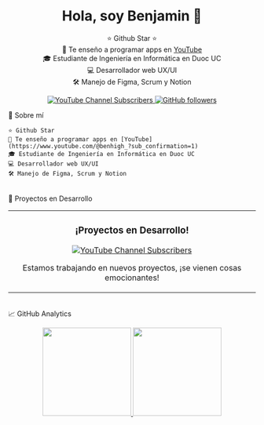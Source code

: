 <div align="center">
  <h1 align="center">Hola, soy Benjamin 👋</h1>
  <p align="center">
    ⭐ Github Star ⭐<br>
    🎥 Te enseño a programar apps en <a href="https://www.youtube.com/@benhigh_?sub_confirmation=1" target="_blank">YouTube</a><br>
    🎓 Estudiante de Ingeniería en Informática en Duoc UC<br>
    💻 Desarrollador web UX/UI<br>
    🛠 Manejo de Figma, Scrum y Notion<br>
  </p>
  <p align="center">
    <a href="https://www.youtube.com/@benhigh_?sub_confirmation=1">
      <img src="https://img.shields.io/youtube/channel/subscribers/UC2aZSnhYdwUdjK3ix0s0hBA?style=social" alt="YouTube Channel Subscribers">
    </a>
    <a href="https://github.com/BenjaminGajardoRo">
      <img src="https://img.shields.io/github/followers/BenjaminGajardoRo?style=social" alt="GitHub followers">
    </a>
  </p>
</div>
🌟 Sobre mí

    ⭐ Github Star
    🎥 Te enseño a programar apps en [YouTube](https://www.youtube.com/@benhigh_?sub_confirmation=1)
    🎓 Estudiante de Ingeniería en Informática en Duoc UC
    💻 Desarrollador web UX/UI
    🛠 Manejo de Figma, Scrum y Notion

<br>
🚀 Proyectos en Desarrollo
<table>
  <tr>
    <td width="50%">
      <h3 align="center">¡Proyectos en Desarrollo!</h3>
      <div align="center">
        <p>
          <a href="https://www.youtube.com/@benhigh_?sub_confirmation=1" target="_blank">
            <img src="https://img.shields.io/youtube/channel/subscribers/UC2aZSnhYdwUdjK3ix0s0hBA?style=social" alt="YouTube Channel Subscribers">
          </a>
        </p>
        <p>Estamos trabajando en nuevos proyectos, ¡se vienen cosas emocionantes!</p>
      </div>
    </td>
  </tr>
</table>
<br>
📈 GitHub Analytics
<p align="center">
  <a href="https://github.com/BenjaminGajardoRo">
    <img height="180em" src="https://github-readme-stats.vercel.app/api?username=BenjaminGajardoRo&show_icons=true&theme=algolia&include_all_commits=true&count_private=true"/>
    <img height="180em" src="https://github-readme-stats.vercel.app/api/top-langs/?username=BenjaminGajardoRo&layout=compact&langs_count=8&theme=algolia"/>
  </a>
</p>
